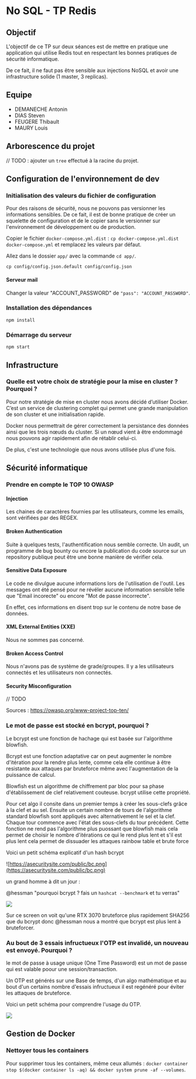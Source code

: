# No SQL - TP Redis

## Objectif

L'objectif de ce TP sur deux séances est de mettre en pratique une application qui utilise Redis tout en respectant les bonnes pratiques de sécurité informatique.

De ce fait, il ne faut pas être sensible aux injections NoSQL et avoir une infrastructure solide (1 master, 3 replicas).

## Equipe

- DEMANECHE Antonin
- DIAS Steven
- FEUGERE Thibault
- MAURY Louis

## Arborescence du projet

// TODO : ajouter un `tree` effectué à la racine du projet.

## Configuration de l'environnement de dev

### Initialisation des valeurs du fichier de configuration

Pour des raisons de sécurité, nous ne pouvons pas versionner les informations sensibles. De ce fait, il est de bonne pratique de créer un squelette de configuration et de le copier sans le versionner sur l'environnement de développement ou de production.

Copier le fichier `docker-compose.yml.dist` : `cp docker-compose.yml.dist docker-compose.yml` et remplacez les valeurs par défaut.

Allez dans le dossier `app/` avec la commande `cd app/`.

`cp config/config.json.default config/config.json`

#### Serveur mail

Changer la valeur "ACCOUNT_PASSWORD" de `"pass": "ACCOUNT_PASSWORD"`.

### Installation des dépendances

`npm install`

### Démarrage du serveur

`npm start`

## Infrastructure

### Quelle est votre choix de stratégie pour la mise en cluster ? Pourquoi ?

Pour notre stratégie de mise en cluster nous avons décidé d’utiliser Docker. C’est un service de clustering complet qui permet une grande manipulation de son cluster et une initialisation rapide.

Docker nous permettrait de gérer correctement la persistance des données ainsi que les trois nœuds du cluster. Si un nœud vient à être endommagé nous pouvons agir rapidement afin de rétablir celui-ci.

De plus, c'est une technologie que nous avons utilisée plus d'une fois.

## Sécurité informatique 

### Prendre en compte le TOP 10 OWASP

#### Injection

Les chaines de caractères fournies par les utilisateurs, comme les emails, sont vérifiées par des REGEX.

#### Broken Authentication

Suite à quelques tests, l'authentification nous semble correcte. Un audit, un programme de bug bounty ou encore la publication du code source sur un repository publique peut être une bonne manière de vérifier cela.

#### Sensitive Data Exposure

Le code ne divulgue aucune informations lors de l'utilisation de l'outil. Les messages ont été pensé pour ne révéler aucune information sensible telle que "Email incorecte" ou encore "Mot de passe incorrecte". 

En effet, ces informations en disent trop sur le contenu de notre base de données.

#### XML External Entities (XXE)

Nous ne sommes pas concerné.

#### Broken Access Control

Nous n'avons pas de système de grade/groupes. Il y a les utilisateurs connectés et les utilisateurs non connectés.

#### Security Misconfiguration

// TODO

Sources : https://owasp.org/www-project-top-ten/

### Le mot de passe est stocké en bcrypt, pourquoi ?

Le bcrypt est une fonction de hachage qui est basée sur l'algorithme blowfish. 


Bcrypt est une fonction adaptative car on peut augmenter le nombre d'itération pour la rendre plus lente, comme cela elle continue à être resistante aux attaques par bruteforce même avec l'augmentation de la puissance de calcul.

Blowfish est un algorithme de chiffrement par bloc pour sa phase d'établissement de clef relativement couteuse. bcrypt utilise cette propriété.


Pour cet algo il consite dans un premier temps à créer les sous-clefs grâce à la clef et au sel. Ensuite un certain nombre de tours de l'algorithme standard blowfish sont appliqués avec alternativement le sel et la clef. Chaque tour commence avec l'état des sous-clefs du tour précédent. Cette fonction ne rend pas l'algorithme plus puossant que blowfish mais cela permet de choisir le nombre d'itérations ce qui le rend plus lent et s'il est plus lent cela permet de dissuader les attaques rainbow table et brute force

Voici un petit schéma explicatif d'un hash bcrypt 

![https://asecuritysite.com/public/bc.png](https://asecuritysite.com/public/bc.png)

un grand homme à dit un jour : 

@hessman "pourquoi bcrypt ? fais un `hashcat --benchmark` et tu verras"

![](https://media.discordapp.net/attachments/494091005872832523/821039297397522442/unknown.png?width=461&height=575)

Sur ce screen on voit qu'une RTX 3070 bruteforce plus rapidement SHA256 que du bcrypt donc @hessman nous a montré que bcrypt est plus lent à bruteforcer. 


### Au bout de 3 essais infructueux l'OTP est invalidé, un nouveau est envoyé. Pourquoi ?

le mot de passe à usage unique (One Time Password) est un mot de passe qui est valable poour une session/transaction.


Un OTP est générés sur une Base de temps, d'un algo mathématique et au bout d'un certains nombre d'essais infructueux il est regénéré pour éviter les attaques de bruteforce.

Voici un petit schéma pour comprendre l'usage du OTP.


![](https://image.codeforgeek.com/wp-content/uploads/2016/12/laravelmobilenumber.png)

## Gestion de Docker

### Nettoyer tous les containers

Pour supprimer tous les containers, même ceux allumés : `docker container stop $(docker container ls -aq) && docker system prune -af --volumes`.

